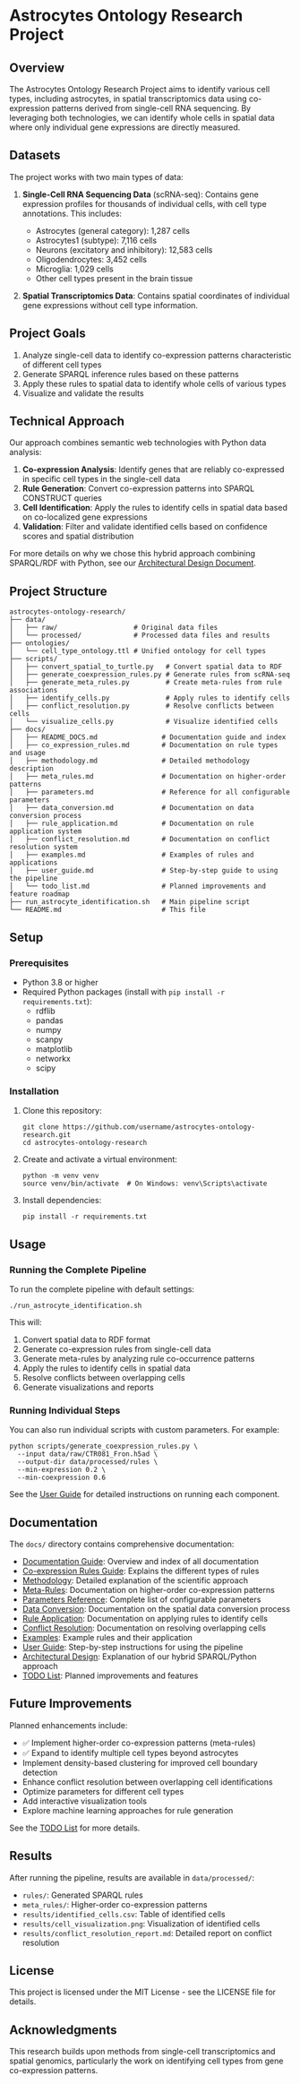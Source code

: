 # Astrocytes Ontology Research Project

## Overview

The Astrocytes Ontology Research Project aims to identify various cell types, including astrocytes, in spatial transcriptomics data using co-expression patterns derived from single-cell RNA sequencing. By leveraging both technologies, we can identify whole cells in spatial data where only individual gene expressions are directly measured.

## Datasets

The project works with two main types of data:

1. **Single-Cell RNA Sequencing Data** (scRNA-seq): Contains gene expression profiles for thousands of individual cells, with cell type annotations. This includes:
   - Astrocytes (general category): 1,287 cells
   - Astrocytes1 (subtype): 7,116 cells
   - Neurons (excitatory and inhibitory): 12,583 cells
   - Oligodendrocytes: 3,452 cells
   - Microglia: 1,029 cells
   - Other cell types present in the brain tissue

2. **Spatial Transcriptomics Data**: Contains spatial coordinates of individual gene expressions without cell type information.

## Project Goals

1. Analyze single-cell data to identify co-expression patterns characteristic of different cell types
2. Generate SPARQL inference rules based on these patterns
3. Apply these rules to spatial data to identify whole cells of various types
4. Visualize and validate the results

## Technical Approach

Our approach combines semantic web technologies with Python data analysis:

1. **Co-expression Analysis**: Identify genes that are reliably co-expressed in specific cell types in the single-cell data
2. **Rule Generation**: Convert co-expression patterns into SPARQL CONSTRUCT queries
3. **Cell Identification**: Apply the rules to identify cells in spatial data based on co-localized gene expressions
4. **Validation**: Filter and validate identified cells based on confidence scores and spatial distribution

For more details on why we chose this hybrid approach combining SPARQL/RDF with Python, see our [Architectural Design Document](README_ARCHITECTURE.md).

## Project Structure

```
astrocytes-ontology-research/
├── data/
│   ├── raw/                   # Original data files
│   └── processed/             # Processed data files and results
├── ontologies/
│   └── cell_type_ontology.ttl # Unified ontology for cell types
├── scripts/
│   ├── convert_spatial_to_turtle.py   # Convert spatial data to RDF
│   ├── generate_coexpression_rules.py # Generate rules from scRNA-seq
│   ├── generate_meta_rules.py         # Create meta-rules from rule associations
│   ├── identify_cells.py              # Apply rules to identify cells
│   ├── conflict_resolution.py         # Resolve conflicts between cells
│   └── visualize_cells.py             # Visualize identified cells
├── docs/
│   ├── README_DOCS.md                # Documentation guide and index
│   ├── co_expression_rules.md        # Documentation on rule types and usage
│   ├── methodology.md                # Detailed methodology description
│   ├── meta_rules.md                 # Documentation on higher-order patterns
│   ├── parameters.md                 # Reference for all configurable parameters
│   ├── data_conversion.md            # Documentation on data conversion process
│   ├── rule_application.md           # Documentation on rule application system
│   ├── conflict_resolution.md        # Documentation on conflict resolution system
│   ├── examples.md                   # Examples of rules and applications
│   ├── user_guide.md                 # Step-by-step guide to using the pipeline
│   └── todo_list.md                  # Planned improvements and feature roadmap
├── run_astrocyte_identification.sh   # Main pipeline script
└── README.md                         # This file
```

## Setup

### Prerequisites

- Python 3.8 or higher
- Required Python packages (install with `pip install -r requirements.txt`):
  - rdflib
  - pandas
  - numpy
  - scanpy
  - matplotlib
  - networkx
  - scipy

### Installation

1. Clone this repository:
   ```
   git clone https://github.com/username/astrocytes-ontology-research.git
   cd astrocytes-ontology-research
   ```

2. Create and activate a virtual environment:
   ```
   python -m venv venv
   source venv/bin/activate  # On Windows: venv\Scripts\activate
   ```

3. Install dependencies:
   ```
   pip install -r requirements.txt
   ```

## Usage

### Running the Complete Pipeline

To run the complete pipeline with default settings:

```
./run_astrocyte_identification.sh
```

This will:
1. Convert spatial data to RDF format
2. Generate co-expression rules from single-cell data
3. Generate meta-rules by analyzing rule co-occurrence patterns
4. Apply the rules to identify cells in spatial data
5. Resolve conflicts between overlapping cells
6. Generate visualizations and reports

### Running Individual Steps

You can also run individual scripts with custom parameters. For example:

```
python scripts/generate_coexpression_rules.py \
  --input data/raw/CTR081_Fron.h5ad \
  --output-dir data/processed/rules \
  --min-expression 0.2 \
  --min-coexpression 0.6
```

See the [User Guide](docs/user_guide.md) for detailed instructions on running each component.

## Documentation

The `docs/` directory contains comprehensive documentation:

- [Documentation Guide](docs/README_DOCS.md): Overview and index of all documentation
- [Co-expression Rules Guide](docs/co_expression_rules.md): Explains the different types of rules
- [Methodology](docs/methodology.md): Detailed explanation of the scientific approach
- [Meta-Rules](docs/meta_rules.md): Documentation on higher-order co-expression patterns
- [Parameters Reference](docs/parameters.md): Complete list of configurable parameters
- [Data Conversion](docs/data_conversion.md): Documentation on the spatial data conversion process
- [Rule Application](docs/rule_application.md): Documentation on applying rules to identify cells
- [Conflict Resolution](docs/conflict_resolution.md): Documentation on resolving overlapping cells
- [Examples](docs/examples.md): Example rules and their application
- [User Guide](docs/user_guide.md): Step-by-step instructions for using the pipeline
- [Architectural Design](README_ARCHITECTURE.md): Explanation of our hybrid SPARQL/Python approach
- [TODO List](docs/todo_list.md): Planned improvements and features

## Future Improvements

Planned enhancements include:

- ✅ Implement higher-order co-expression patterns (meta-rules)
- ✅ Expand to identify multiple cell types beyond astrocytes
- Implement density-based clustering for improved cell boundary detection
- Enhance conflict resolution between overlapping cell identifications
- Optimize parameters for different cell types
- Add interactive visualization tools
- Explore machine learning approaches for rule generation

See the [TODO List](docs/todo_list.md) for more details.

## Results

After running the pipeline, results are available in `data/processed/`:

- `rules/`: Generated SPARQL rules
- `meta_rules/`: Higher-order co-expression patterns
- `results/identified_cells.csv`: Table of identified cells
- `results/cell_visualization.png`: Visualization of identified cells
- `results/conflict_resolution_report.md`: Detailed report on conflict resolution

## License

This project is licensed under the MIT License - see the LICENSE file for details.

## Acknowledgments

This research builds upon methods from single-cell transcriptomics and spatial genomics, particularly the work on identifying cell types from gene co-expression patterns. 